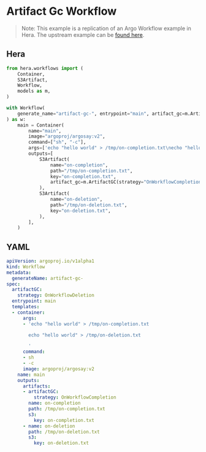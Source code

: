 # Artifact Gc Workflow

> Note: This example is a replication of an Argo Workflow example in Hera. The upstream example can be [found here](https://github.com/argoproj/argo-workflows/blob/master/examples/artifact-gc-workflow.yaml).



## Hera

```python
from hera.workflows import (
    Container,
    S3Artifact,
    Workflow,
    models as m,
)

with Workflow(
    generate_name="artifact-gc-", entrypoint="main", artifact_gc=m.ArtifactGC(strategy="OnWorkflowDeletion")
) as w:
    main = Container(
        name="main",
        image="argoproj/argosay:v2",
        command=["sh", "-c"],
        args=['echo "hello world" > /tmp/on-completion.txt\necho "hello world" > /tmp/on-deletion.txt\n'],
        outputs=[
            S3Artifact(
                name="on-completion",
                path="/tmp/on-completion.txt",
                key="on-completion.txt",
                artifact_gc=m.ArtifactGC(strategy="OnWorkflowCompletion"),
            ),
            S3Artifact(
                name="on-deletion",
                path="/tmp/on-deletion.txt",
                key="on-deletion.txt",
            ),
        ],
    )
```

## YAML

```yaml
apiVersion: argoproj.io/v1alpha1
kind: Workflow
metadata:
  generateName: artifact-gc-
spec:
  artifactGC:
    strategy: OnWorkflowDeletion
  entrypoint: main
  templates:
  - container:
      args:
      - 'echo "hello world" > /tmp/on-completion.txt

        echo "hello world" > /tmp/on-deletion.txt

        '
      command:
      - sh
      - -c
      image: argoproj/argosay:v2
    name: main
    outputs:
      artifacts:
      - artifactGC:
          strategy: OnWorkflowCompletion
        name: on-completion
        path: /tmp/on-completion.txt
        s3:
          key: on-completion.txt
      - name: on-deletion
        path: /tmp/on-deletion.txt
        s3:
          key: on-deletion.txt
```
